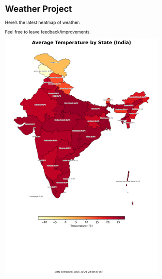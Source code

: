 # Weather Project

Here’s the latest heatmap of weather:

Feel free to leave feedback/improvements.

![India Heatmap](docs/assets/india_heatmap.png?v=F7CA47)
